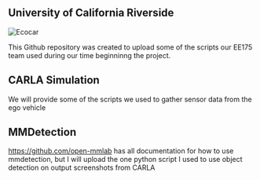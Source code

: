 
## University of California Riverside


![Ecocar](https://user-images.githubusercontent.com/82351282/224573491-84d9d6a7-f7d9-4525-9b0f-7ff24406ee9f.png)

This Github repository was created to upload some of the scripts our EE175 team used during our time beginninng the project.

## CARLA Simulation

We will provide some of the scripts we used to gather sensor data from the ego vehicle

## MMDetection

https://github.com/open-mmlab has all documentation for how to use mmdetection, but I will upload the one python script I used to use object detection on output screenshots from CARLA







